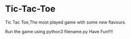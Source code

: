 # Tic-Tac-Toe
Tic Tac Toe,The most played game with some new flavours.

Run the game using python3 filename.py
Have Fun!!!!
